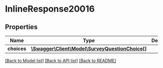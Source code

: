 # InlineResponse20016

## Properties
Name | Type | Description | Notes
------------ | ------------- | ------------- | -------------
**choices** | [**\Swagger\Client\Model\SurveyQuestionChoice[]**](SurveyQuestionChoice.md) |  | [optional] 

[[Back to Model list]](../README.md#documentation-for-models) [[Back to API list]](../README.md#documentation-for-api-endpoints) [[Back to README]](../README.md)


